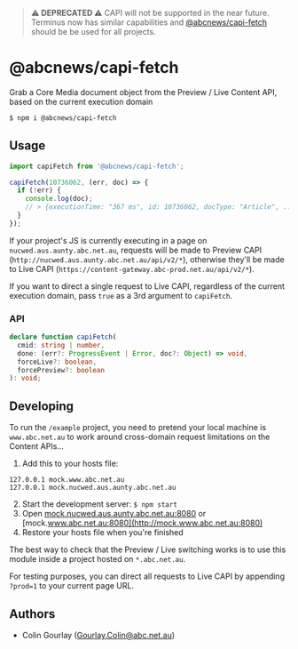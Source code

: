 > **⚠️ DEPRECATED ⚠**
> CAPI will not be supported in the near future. Terminus now has similar capabilities and [@abcnews/capi-fetch](https://github.com/abcnews/capi-fetch) should be be used for all projects.

# @abcnews/capi-fetch

Grab a Core Media document object from the Preview / Live Content API, based on the current execution domain

```sh
$ npm i @abcnews/capi-fetch
```

## Usage

```js
import capiFetch from '@abcnews/capi-fetch';

capiFetch(10736062, (err, doc) => {
  if (!err) {
    console.log(doc);
    // > {executionTime: "367 ms", id: 10736062, docType: "Article", ...}
  }
});
```

If your project's JS is currently executing in a page on `nucwed.aus.aunty.abc.net.au`, requests will be made to Preview CAPI (`http://nucwed.aus.aunty.abc.net.au/api/v2/*`), otherwise they'll be made to Live CAPI (`https://content-gateway.abc-prod.net.au/api/v2/*`).

If you want to direct a single request to Live CAPI, regardless of the current execution domain, pass `true` as a 3rd argument to `capiFetch`.

### API

```ts
declare function capiFetch(
  cmid: string | number,
  done: (err?: ProgressEvent | Error, doc?: Object) => void,
  forceLive?: boolean,
  forcePreview?: boolean
): void;
```

## Developing

To run the `/example` project, you need to pretend your local machine is `www.abc.net.au` to work around cross-domain request limitations on the Content APIs...

1. Add this to your hosts file:

```
127.0.0.1 mock.www.abc.net.au
127.0.0.1 mock.nucwed.aus.aunty.abc.net.au
```

2. Start the development server: `$ npm start`
3. Open [mock.nucwed.aus.aunty.abc.net.au:8080](http://mock.nucwed.aus.aunty.abc.net.au:8080) or [mock.www.abc.net.au:8080](http://mock.www.abc.net.au:8080)
4. Restore your hosts file when you're finished

The best way to check that the Preview / Live switching works is to use this module inside a project hosted on `*.abc.net.au`.

For testing purposes, you can direct all requests to Live CAPI by appending `?prod=1` to your current page URL.

## Authors

- Colin Gourlay ([Gourlay.Colin@abc.net.au](mailto:Gourlay.Colin@abc.net.au))
